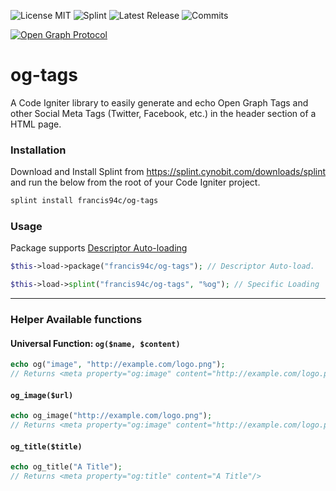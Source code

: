 ![License MIT](https://img.shields.io/github/license/francis94c/og-tags.svg) ![Splint](https://img.shields.io/badge/splint--ci-francis94c%2Fog--tags-orange.svg) ![Latest Release](https://img.shields.io/github/release/francis94c/og-tags.svg) ![Commits](https://img.shields.io/github/last-commit/francis94c/og-tags.svg)

[![Open Graph Protocol](http://ogp.me/logo.png)](http://ogp.me/)

# og-tags
A Code Igniter library to easily generate and echo Open Graph Tags and other Social Meta Tags (Twitter, Facebook, etc.) in the header section of a HTML page.

### Installation ###
Download and Install Splint from https://splint.cynobit.com/downloads/splint and run the below from the root of your Code Igniter project.
```bash
splint install francis94c/og-tags
```

### Usage ###

Package supports [Descriptor Auto-loading](http://localhost/splint.cynobit.com/wiki/developer/descriptor_autoloading)

```php
$this->load->package("francis94c/og-tags"); // Descriptor Auto-load.

$this->load->splint("francis94c/og-tags", "%og"); // Specific Loading
```

---

### Helper Available functions ###

#### Universal Function: `og($name, $content)` ####

```php
echo og("image", "http://example.com/logo.png");
// Returns <meta property="og:image" content="http://example.com/logo.png"/>
```
#### `og_image($url)` ####
```php
echo og_image("http://example.com/logo.png");
// Returns <meta property="og:image" content="http://example.com/logo.png"/>
```
#### `og_title($title)` ####
```php
echo og_title("A Title");
// Returns <meta property="og:title" content="A Title"/>
```

